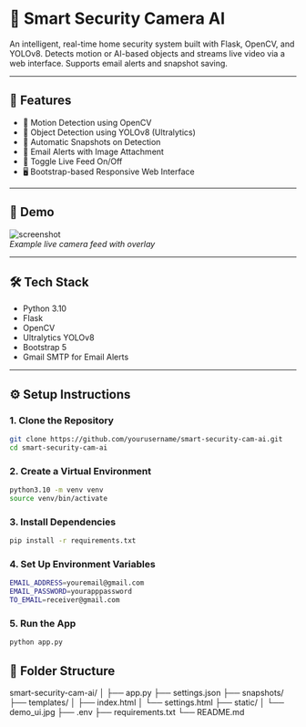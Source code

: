 # 🔐 Smart Security Camera AI

An intelligent, real-time home security system built with Flask, OpenCV, and YOLOv8. Detects motion or AI-based objects and streams live video via a web interface. Supports email alerts and snapshot saving.

---

## 🎯 Features

- 🧠 Motion Detection using OpenCV
- 🤖 Object Detection using YOLOv8 (Ultralytics)
- 📸 Automatic Snapshots on Detection
- 📧 Email Alerts with Image Attachment
- 🔄 Toggle Live Feed On/Off
- 🖥️ Bootstrap-based Responsive Web Interface

---

## 🚀 Demo

![screenshot](static/demo_ui.jpg)  
*Example live camera feed with overlay*

---

## 🛠️ Tech Stack

- Python 3.10  
- Flask  
- OpenCV  
- Ultralytics YOLOv8  
- Bootstrap 5  
- Gmail SMTP for Email Alerts  

---

## ⚙️ Setup Instructions

### 1. Clone the Repository
```bash
git clone https://github.com/yourusername/smart-security-cam-ai.git
cd smart-security-cam-ai
```

### 2. Create a Virtual Environment
```bash
python3.10 -m venv venv
source venv/bin/activate
```

### 3. Install Dependencies
```bash
pip install -r requirements.txt
```

### 4. Set Up Environment Variables
```bash
EMAIL_ADDRESS=youremail@gmail.com
EMAIL_PASSWORD=yourapppassword
TO_EMAIL=receiver@gmail.com
```

### 5. Run the App
```bash
python app.py
```

## 📂 Folder Structure
smart-security-cam-ai/
│
├── app.py
├── settings.json
├── snapshots/
├── templates/
│   ├── index.html
│   └── settings.html
├── static/
│   └── demo_ui.jpg
├── .env
├── requirements.txt
└── README.md



